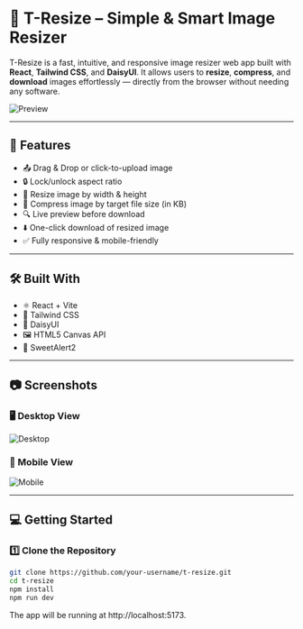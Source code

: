 # 📐 T-Resize – Simple & Smart Image Resizer

T-Resize is a fast, intuitive, and responsive image resizer web app built with **React**, **Tailwind CSS**, and **DaisyUI**. It allows users to **resize**, **compress**, and **download** images effortlessly — directly from the browser without needing any software.

![Preview](https://cdn-icons-png.flaticon.com/128/179/179378.png)

---

## 🚀 Features

- 📤 Drag & Drop or click-to-upload image
- 🔒 Lock/unlock aspect ratio
- 📏 Resize image by width & height
- 🧩 Compress image by target file size (in KB)
- 🔍 Live preview before download
- ⬇️ One-click download of resized image
- ✅ Fully responsive & mobile-friendly

---

## 🛠️ Built With

- ⚛️ React + Vite
- 🎨 Tailwind CSS
- 🌼 DaisyUI
- 🖼️ HTML5 Canvas API
- 🍬 SweetAlert2

---

## 📷 Screenshots

### 🖥️ Desktop View
![Desktop](https://i.imgur.com/your-desktop-preview.png)

### 📱 Mobile View
![Mobile](https://i.imgur.com/your-mobile-preview.png)

---

## 💻 Getting Started

### 1️⃣ Clone the Repository

```bash
git clone https://github.com/your-username/t-resize.git
cd t-resize
npm install
npm run dev
```
The app will be running at http://localhost:5173.
